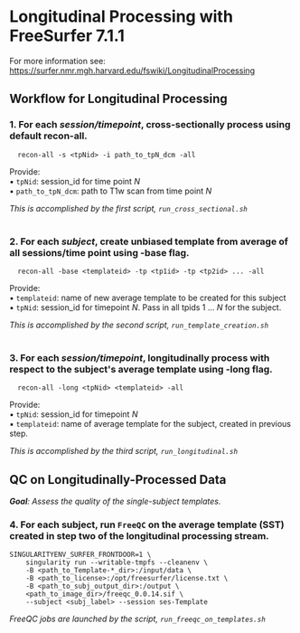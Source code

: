 # Longitudinal Processing with FreeSurfer 7.1.1

For more information see: 
https://surfer.nmr.mgh.harvard.edu/fswiki/LongitudinalProcessing

## **Workflow for Longitudinal Processing**

### 1. For each _session/timepoint_, cross-sectionally process using default recon-all.

```
  recon-all -s <tpNid> -i path_to_tpN_dcm -all
```
Provide:  
▪ `tpNid`: session_id for time point _N_  
▪ `path_to_tpN_dcm`: path to T1w scan from time point _N_

_This is accomplished by the first script, `run_cross_sectional.sh`_  
<br> 
### 2. For each _subject_, create unbiased template from average of all sessions/time point using -base flag.
```
  recon-all -base <templateid> -tp <tp1id> -tp <tp2id> ... -all
```
Provide:\
    ▪ `templateid`: name of new average template to be created for this subject\
    ▪ `tpNid`: session_id for timepoint _N_. Pass in all tpids 1 ... _N_ for the subject. 

_This is accomplished by the second script, `run_template_creation.sh`_  
<br>

### 3. For each _session/timepoint_, longitudinally process with respect to the subject's average template using -long flag.
```
  recon-all -long <tpNid> <templateid> -all
```
Provide:  
▪ `tpNid`: session_id for timepoint _N_  
▪ `templateid`: name of average template for the subject, created in previous step.

_This is accomplished by the third script, `run_longitudinal.sh`_

## **QC on Longitudinally-Processed Data**
 _**Goal**: Assess the quality of the single-subject templates._
### 4. For each subject, run `FreeQC` on the average template (SST) created in step two of the longitudinal processing stream.
```
SINGULARITYENV_SURFER_FRONTDOOR=1 \
    singularity run --writable-tmpfs --cleanenv \
    -B <path_to_Template-*_dir>:/input/data \
    -B <path_to_license>:/opt/freesurfer/license.txt \
    -B <path_to_subj_output_dir>:/output \
    <path_to_image_dir>/freeqc_0.0.14.sif \
    --subject <subj_label> --session ses-Template
```
_FreeQC jobs are launched by the script, `run_freeqc_on_templates.sh`_
